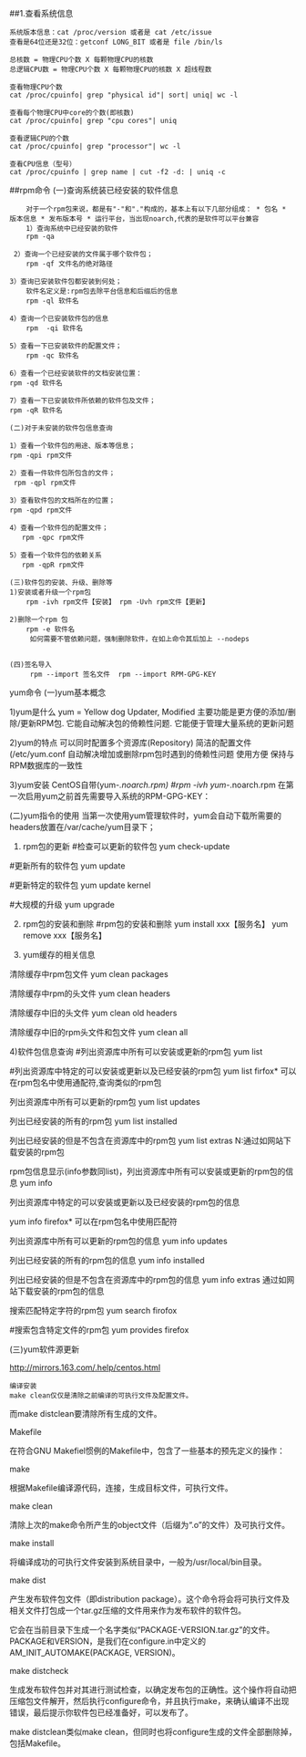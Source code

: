 ##1.查看系统信息

    系统版本信息：cat /proc/version 或者是 cat /etc/issue
    查看是64位还是32位：getconf LONG_BIT 或者是 file /bin/ls
    
    总核数 = 物理CPU个数 X 每颗物理CPU的核数 
    总逻辑CPU数 = 物理CPU个数 X 每颗物理CPU的核数 X 超线程数
    
    查看物理CPU个数
    cat /proc/cpuinfo| grep "physical id"| sort| uniq| wc -l
    
    查看每个物理CPU中core的个数(即核数)
    cat /proc/cpuinfo| grep "cpu cores"| uniq
    
    查看逻辑CPU的个数
    cat /proc/cpuinfo| grep "processor"| wc -l
    
    查看CPU信息（型号）
    cat /proc/cpuinfo | grep name | cut -f2 -d: | uniq -c

##rpm命令
    (一)查询系统装已经安装的软件信息
        
        对于一个rpm包来说，都是有"-"和"."构成的，基本上有以下几部分组成： * 包名 * 版本信息 * 发布版本号 * 运行平台，当出现noarch,代表的是软件可以平台兼容
        1）查询系统中已经安装的软件
        rpm -qa 
 
     2）查询一个已经安装的文件属于哪个软件包；
        rpm -qf 文件名的绝对路径
         
    3）查询已安装软件包都安装到何处；
        软件名定义是:rpm包去除平台信息和后缀后的信息
        rpm -ql 软件名
 
    4）查询一个已安装软件包的信息
        rpm  -qi 软件名
 
    5）查看一下已安装软件的配置文件；
        rpm -qc 软件名
 
    6）查看一个已经安装软件的文档安装位置：
    rpm -qd 软件名
     
    7）查看一下已安装软件所依赖的软件包及文件；
    rpm -qR 软件名
     
    (二)对于未安装的软件包信息查询
     
    1）查看一个软件包的用途、版本等信息；
    rpm -qpi rpm文件
     
    2）查看一件软件包所包含的文件；
     rpm -qpl rpm文件
     
    3）查看软件包的文档所在的位置；
    rpm -qpd rpm文件
     
    4）查看一个软件包的配置文件；
       rpm -qpc rpm文件
     
    5）查看一个软件包的依赖关系
       rpm -qpR rpm文件
     
    (三)软件包的安装、升级、删除等
    1)安装或者升级一个rpm包
        rpm -ivh rpm文件【安装】 rpm -Uvh rpm文件【更新】
     
    2)删除一个rpm 包
        rpm -e 软件名
         如何需要不管依赖问题，强制删除软件，在如上命令其后加上 --nodeps
    
    
    (四)签名导入
         rpm --import 签名文件  rpm --import RPM-GPG-KEY
 
yum命令
(一)yum基本概念
 
1)yum是什么
yum = Yellow dog Updater, Modified  主要功能是更方便的添加/删除/更新RPM包.  它能自动解决包的倚赖性问题.  它能便于管理大量系统的更新问题
 
2)yum的特点
可以同时配置多个资源库(Repository)  简洁的配置文件(/etc/yum.conf  自动解决增加或删除rpm包时遇到的倚赖性问题  使用方便  保持与RPM数据库的一致性
 
3)yum安装
CentOS自带(yum-*.noarch.rpm) #rpm -ivh yum-*.noarch.rpm 在第一次启用yum之前首先需要导入系统的RPM-GPG-KEY：
 
(二)yum指令的使用
当第一次使用yum管理软件时，yum会自动下载所需要的headers放置在/var/cache/yum目录下；

1) rpm包的更新
#检查可以更新的软件包 
yum check-update 
 
#更新所有的软件包 
yum update 

#更新特定的软件包 
yum update kernel 

#大规模的升级 
yum upgrade

2) rpm包的安装和删除
#rpm包的安装和删除 
yum install xxx【服务名】 
yum remove xxx【服务名】
 
3) yum缓存的相关信息

清除缓存中rpm包文件 
yum clean packages 
 
清除缓存中rpm的头文件 
yum clean  headers 
 
清除缓存中旧的头文件 
yum clean old headers 
 
清除缓存中旧的rpm头文件和包文件 
yum clean all


4)软件包信息查询
#列出资源库中所有可以安装或更新的rpm包 
yum list 

#列出资源库中特定的可以安装或更新以及已经安装的rpm包 
yum list firfox* 
可以在rpm包名中使用通配符,查询类似的rpm包

列出资源库中所有可以更新的rpm包 
yum list updates 

列出已经安装的所有的rpm包 
yum list installed 

列出已经安装的但是不包含在资源库中的rpm包 
yum list extras 
N:通过如网站下载安装的rpm包  

rpm包信息显示(info参数同list)，列出资源库中所有可以安装或更新的rpm包的信息 
yum info 

列出资源库中特定的可以安装或更新以及已经安装的rpm包的信息 

yum info firefox* 
可以在rpm包名中使用匹配符 

列出资源库中所有可以更新的rpm包的信息
yum info updates 

列出已经安装的所有的rpm包的信息
 yum info installed 

列出已经安装的但是不包含在资源库中的rpm包的信息 
yum info extras 
通过如网站下载安装的rpm包的信息

搜索匹配特定字符的rpm包
yum search firofox
 
#搜索包含特定文件的rpm包
yum provides firefox

(三)yum软件源更新

http://mirrors.163.com/.help/centos.html

    编译安装
    make clean仅仅是清除之前编译的可执行文件及配置文件。 
而make distclean要清除所有生成的文件。

Makefile

在符合GNU Makefiel惯例的Makefile中，包含了一些基本的预先定义的操作：

make

根据Makefile编译源代码，连接，生成目标文件，可执行文件。

make clean

清除上次的make命令所产生的object文件（后缀为“.o”的文件）及可执行文件。

make install

将编译成功的可执行文件安装到系统目录中，一般为/usr/local/bin目录。

make dist

产生发布软件包文件（即distribution package）。这个命令将会将可执行文件及相关文件打包成一个tar.gz压缩的文件用来作为发布软件的软件包。

它会在当前目录下生成一个名字类似“PACKAGE-VERSION.tar.gz”的文件。PACKAGE和VERSION，是我们在configure.in中定义的AM_INIT_AUTOMAKE(PACKAGE, VERSION)。

make distcheck

生成发布软件包并对其进行测试检查，以确定发布包的正确性。这个操作将自动把压缩包文件解开，然后执行configure命令，并且执行make，来确认编译不出现错误，最后提示你软件包已经准备好，可以发布了。

make distclean类似make clean，但同时也将configure生成的文件全部删除掉，包括Makefile。

